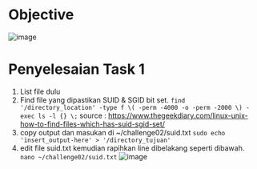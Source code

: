# __Objective__
![image](https://github.com/diotriandika/learn-networking/assets/109568349/06697487-3e3f-4983-9e5f-75d42347d3ca)
# Penyelesaian Task 1
1. List file dulu
2. Find file yang dipastikan SUID & SGID bit set.
   `find '/directory_location' -type f \( -perm -4000 -o -perm -2000 \) -exec ls -l {} \;`
   source : https://www.thegeekdiary.com/linux-unix-how-to-find-files-which-has-suid-sgid-set/
3. copy output dan masukan di ~/challenge02/suid.txt
   `sudo echo 'insert_output-here' > '/directory_tujuan'`
4. edit file suid.txt kemudian rapihkan line dibelakang seperti dibawah.
   `nano ~/challenge02/suid.txt`
   ![image](https://github.com/diotriandika/learn-networking/assets/109568349/325f9dfe-c1f3-4e52-aeea-c2e415a1f57d)

   
